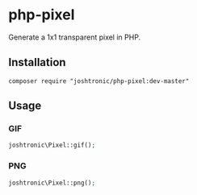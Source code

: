 # php-pixel

Generate a 1x1 transparent pixel in PHP.

## Installation

```shell
composer require "joshtronic/php-pixel:dev-master"
```

## Usage

### GIF

```php
joshtronic\Pixel::gif();
```

### PNG

```php
joshtronic\Pixel::png();
```

